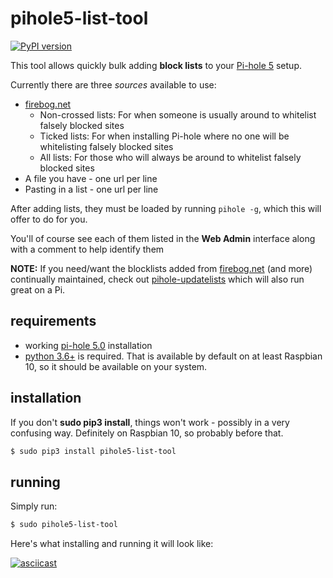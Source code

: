 # pihole5-list-tool
[![PyPI version](https://badge.fury.io/py/pihole5-list-tool.svg)](https://badge.fury.io/py/pihole5-list-tool)

This tool allows quickly bulk adding __block lists__ to your [Pi-hole 5](https://pi-hole.net/) setup.


Currently there are three _sources_ available to use:
- [firebog.net](https://firebog.net/)
  - Non-crossed lists: For when someone is usually around to whitelist falsely blocked sites
  - Ticked lists: For when installing Pi-hole where no one will be whitelisting falsely blocked sites
  - All lists: For those who will always be around to whitelist falsely blocked sites
-  A file you have - one url per line
-  Pasting in a list - one url per line

After adding lists, they must be loaded by running `pihole -g`, which this will offer to do for you.

You'll of course see each of them listed in the **Web Admin** interface along with a comment to help identify them

<b>NOTE:</b> If you need/want the blocklists added from [firebog.net](https://firebog.net/) (and more) continually maintained, check out [pihole-updatelists](https://github.com/jacklul/pihole-updatelists) which 
will also run great on a Pi.



## requirements
- working [pi-hole 5.0](https://pi-hole.net) installation
- [python 3.6+](https://python.org/) is required. That is available by default on at least Raspbian 10, so it should be available on your system.


## installation
If you don't **sudo pip3 install**, things won't work - possibly in a very confusing way. Definitely on Raspbian 10, so probably before that.

```bash
$ sudo pip3 install pihole5-list-tool
```

## running
Simply run:
```bash
$ sudo pihole5-list-tool
```

Here's what installing and running it will look like:

[![asciicast](https://asciinema.org/a/331296.svg)](https://asciinema.org/a/331296)